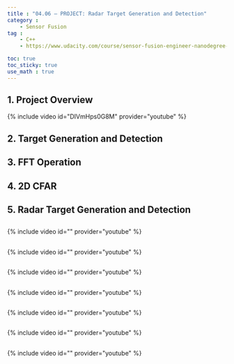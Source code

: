 ```yaml
---
title : "04.06 — PROJECT: Radar Target Generation and Detection"
category :
    - Sensor Fusion
tag : 
    - C++
    - https://www.udacity.com/course/sensor-fusion-engineer-nanodegree--nd313

toc: true  
toc_sticky: true 
use_math : true
---
```




## 1. Project Overview

{% include video id="DIVmHps0G8M" provider="youtube" %}



## 2. Target Generation and Detection



## 3. FFT Operation



## 4. 2D CFAR



## 5. Radar Target Generation and Detection








## 

{% include video id="" provider="youtube" %}



## 

{% include video id="" provider="youtube" %}



## 

{% include video id="" provider="youtube" %}



## 

{% include video id="" provider="youtube" %}



## 

{% include video id="" provider="youtube" %}



## 

{% include video id="" provider="youtube" %}



## 

{% include video id="" provider="youtube" %}



